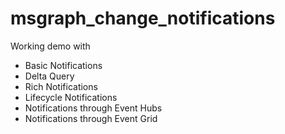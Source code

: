 # msgraph_change_notifications
Working demo with 
- Basic Notifications
- Delta Query
- Rich Notifications
- Lifecycle Notifications
- Notifications through Event Hubs
- Notifications through Event Grid

